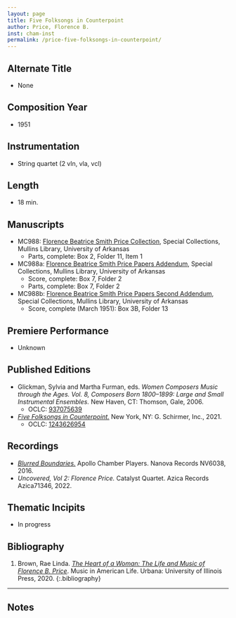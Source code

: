 ```yaml
---
layout: page
title: Five Folksongs in Counterpoint
author: Price, Florence B.
inst: cham-inst
permalink: /price-five-folksongs-in-counterpoint/
---
```


## Alternate Title
- None

## Composition Year
- 1951

## Instrumentation
- String quartet (2 vln, vla, vcl)

## Length
- 18 min.

## Manuscripts
- MC988: <a href="https://uark.as.atlas-sys.com/repositories/2/resources/1419" target="_blank">Florence Beatrice Smith Price Collection</a>, Special Collections, Mullins Library, University of Arkansas
    * Parts, complete: Box 2, Folder 11, Item 1
- MC988a: <a href="https://uark.as.atlas-sys.com/repositories/2/resources/1522" target="_blank">Florence Beatrice Smith Price Papers Addendum</a>, Special Collections, Mullins Library, University of Arkansas
    * Score, complete: Box 7, Folder 2
    * Parts, complete: Box 7, Folder 2
- MC988b: <a href="https://uark.as.atlas-sys.com/repositories/2/resources/696/" target="_blank">Florence Beatrice Smith Price Papers Second Addendum</a>, Special Collections, Mullins Library, University of Arkansas
    * Score, complete (March 1951): Box 3B, Folder 13

## Premiere Performance
- Unknown

## Published Editions
- Glickman, Sylvia and Martha Furman, eds. *Women Composers Music through the Ages. Vol. 8, Composers Born 1800&ndash;1899: Large and Small Instrumental Ensembles.* New Haven, CT: Thomson, Gale, 2006.
    * OCLC: <a href="https://www.worldcat.org/title/937075639" target="_blank">937075639</a>
- <a href="https://www.wisemusicclassical.com/work/58898/Five-Folksongs-in-Counterpoint/" target="_blank">*Five Folksongs in Counterpoint.*</a> New York, NY: G. Schirmer, Inc., 2021.
    * OCLC: <a href="https://www.worldcat.org/title/1243626954" target="_blank">1243626954</a>

## Recordings
- <a href="https://www.navonarecords.com/legacy-catalog/nv6038/" target="_blank">*Blurred Boundaries.*</a> Apollo Chamber Players. Nanova Records NV6038, 2016.
- *Uncovered, Vol 2: Florence Price.* Catalyst Quartet. Azica Records Azica71346, 2022.

## Thematic Incipits
- In progress

## Bibliography
1. Brown, Rae Linda. <a href="https://www.worldcat.org/title/1122800180" target="_blank">*The Heart of a Woman: The Life and Music of Florence B. Price*</a>. Music in American Life. Urbana: University of Illinois Press, 2020.
{:.bibliography}

---

## Notes
